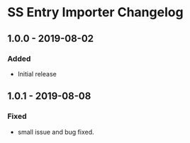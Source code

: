 # SS Entry Importer Changelog

## 1.0.0 - 2019-08-02
### Added
- Initial release

## 1.0.1 - 2019-08-08
### Fixed
- small issue and bug fixed.